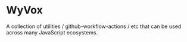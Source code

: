 # WyVox

A collection of utilities / github-workflow-actions / etc that can be used across many JavaScript ecosystems.
